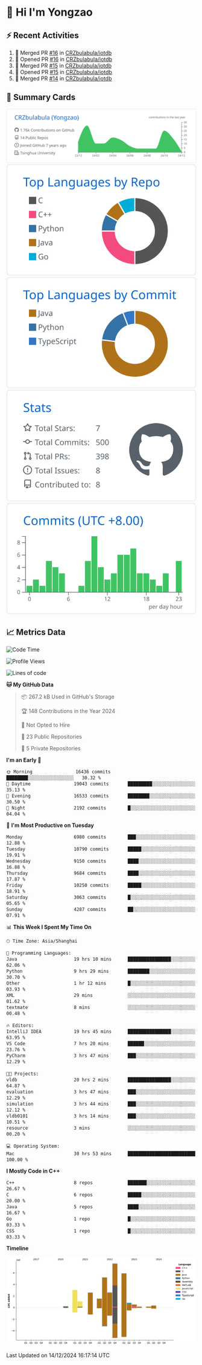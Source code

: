 # 👋 Hi I'm Yongzao

## ⚡ Recent Activities
<!--START_SECTION:activity-->
1. 🎉 Merged PR [#16](https://github.com/CRZbulabula/iotdb/pull/16) in [CRZbulabula/iotdb](https://github.com/CRZbulabula/iotdb)
2. 💪 Opened PR [#16](https://github.com/CRZbulabula/iotdb/pull/16) in [CRZbulabula/iotdb](https://github.com/CRZbulabula/iotdb)
3. 🎉 Merged PR [#15](https://github.com/CRZbulabula/iotdb/pull/15) in [CRZbulabula/iotdb](https://github.com/CRZbulabula/iotdb)
4. 💪 Opened PR [#15](https://github.com/CRZbulabula/iotdb/pull/15) in [CRZbulabula/iotdb](https://github.com/CRZbulabula/iotdb)
5. 🎉 Merged PR [#14](https://github.com/CRZbulabula/iotdb/pull/14) in [CRZbulabula/iotdb](https://github.com/CRZbulabula/iotdb)
<!--END_SECTION:activity-->

## 🎑 Summary Cards

[![](https://raw.githubusercontent.com/CRZbulabula/CRZbulabula/main/profile-summary-card-output/github/0-profile-details.svg)](https://github.com/vn7n24fzkq/github-profile-summary-cards)
[![](https://raw.githubusercontent.com/CRZbulabula/CRZbulabula/main/profile-summary-card-output/github/1-repos-per-language.svg)](https://github.com/vn7n24fzkq/github-profile-summary-cards) [![](https://raw.githubusercontent.com/CRZbulabula/CRZbulabula/main/profile-summary-card-output/github/2-most-commit-language.svg)](https://github.com/vn7n24fzkq/github-profile-summary-cards)
[![](https://raw.githubusercontent.com/CRZbulabula/CRZbulabula/main/profile-summary-card-output/github/3-stats.svg)](https://github.com/vn7n24fzkq/github-profile-summary-cards) [![](https://raw.githubusercontent.com/CRZbulabula/CRZbulabula/main/profile-summary-card-output/github/4-productive-time.svg)](https://github.com/vn7n24fzkq/github-profile-summary-cards)

## 📈 Metrics Data

<!--START_SECTION:waka-->
![Code Time](http://img.shields.io/badge/Code%20Time-765%20hrs%2057%20mins-blue)

![Profile Views](http://img.shields.io/badge/Profile%20Views-0-blue)

![Lines of code](https://img.shields.io/badge/From%20Hello%20World%20I%27ve%20Written-31.5%20million%20lines%20of%20code-blue)

**🐱 My GitHub Data** 

> 📦 267.2 kB Used in GitHub's Storage 
 > 
> 🏆 148 Contributions in the Year 2024
 > 
> 🚫 Not Opted to Hire
 > 
> 📜 23 Public Repositories 
 > 
> 🔑 5 Private Repositories 
 > 
**I'm an Early 🐤** 

```text
🌞 Morning                16436 commits       ████████░░░░░░░░░░░░░░░░░   30.32 % 
🌆 Daytime                19043 commits       █████████░░░░░░░░░░░░░░░░   35.13 % 
🌃 Evening                16533 commits       ████████░░░░░░░░░░░░░░░░░   30.50 % 
🌙 Night                  2192 commits        █░░░░░░░░░░░░░░░░░░░░░░░░   04.04 % 
```
📅 **I'm Most Productive on Tuesday** 

```text
Monday                   6980 commits        ███░░░░░░░░░░░░░░░░░░░░░░   12.88 % 
Tuesday                  10790 commits       █████░░░░░░░░░░░░░░░░░░░░   19.91 % 
Wednesday                9150 commits        ████░░░░░░░░░░░░░░░░░░░░░   16.88 % 
Thursday                 9684 commits        ████░░░░░░░░░░░░░░░░░░░░░   17.87 % 
Friday                   10250 commits       █████░░░░░░░░░░░░░░░░░░░░   18.91 % 
Saturday                 3063 commits        █░░░░░░░░░░░░░░░░░░░░░░░░   05.65 % 
Sunday                   4287 commits        ██░░░░░░░░░░░░░░░░░░░░░░░   07.91 % 
```


📊 **This Week I Spent My Time On** 

```text
🕑︎ Time Zone: Asia/Shanghai

💬 Programming Languages: 
Java                     19 hrs 10 mins      ████████████████░░░░░░░░░   62.06 % 
Python                   9 hrs 29 mins       ████████░░░░░░░░░░░░░░░░░   30.70 % 
Other                    1 hr 12 mins        █░░░░░░░░░░░░░░░░░░░░░░░░   03.93 % 
XML                      29 mins             ░░░░░░░░░░░░░░░░░░░░░░░░░   01.62 % 
textmate                 8 mins              ░░░░░░░░░░░░░░░░░░░░░░░░░   00.48 % 

🔥 Editors: 
IntelliJ IDEA            19 hrs 45 mins      ████████████████░░░░░░░░░   63.95 % 
VS Code                  7 hrs 20 mins       ██████░░░░░░░░░░░░░░░░░░░   23.76 % 
PyCharm                  3 hrs 47 mins       ███░░░░░░░░░░░░░░░░░░░░░░   12.29 % 

🐱‍💻 Projects: 
vldb                     20 hrs 2 mins       ████████████████░░░░░░░░░   64.87 % 
evaluation               3 hrs 47 mins       ███░░░░░░░░░░░░░░░░░░░░░░   12.29 % 
simulation               3 hrs 44 mins       ███░░░░░░░░░░░░░░░░░░░░░░   12.12 % 
vldb0101                 3 hrs 14 mins       ███░░░░░░░░░░░░░░░░░░░░░░   10.51 % 
resource                 3 mins              ░░░░░░░░░░░░░░░░░░░░░░░░░   00.20 % 

💻 Operating System: 
Mac                      30 hrs 53 mins      █████████████████████████   100.00 % 
```

**I Mostly Code in C++** 

```text
C++                      8 repos             ███████░░░░░░░░░░░░░░░░░░   26.67 % 
C                        6 repos             █████░░░░░░░░░░░░░░░░░░░░   20.00 % 
Java                     5 repos             ████░░░░░░░░░░░░░░░░░░░░░   16.67 % 
Go                       1 repo              █░░░░░░░░░░░░░░░░░░░░░░░░   03.33 % 
CSS                      1 repo              █░░░░░░░░░░░░░░░░░░░░░░░░   03.33 % 
```



**Timeline**

![Lines of Code chart](https://raw.githubusercontent.com/CRZbulabula/CRZbulabula/main/assets/bar_graph.png)


 Last Updated on 14/12/2024 16:17:14 UTC
<!--END_SECTION:waka-->

